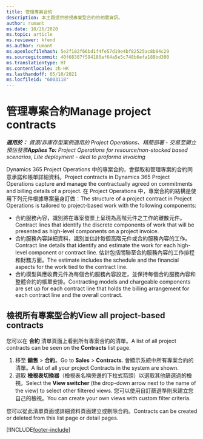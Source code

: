 ```yaml
---
title: 管理專案合約
description: 本主題提供檢視專案型合約的相關資訊。
author: rumant
ms.date: 10/26/2020
ms.topic: article
ms.reviewer: kfend
ms.author: rumant
ms.openlocfilehash: 5e2f182f66bd1f4fe57d19e4bf82525ac8b84c29
ms.sourcegitcommit: 40f68387f594180af64a5e5c748b6efa188bd300
ms.translationtype: HT
ms.contentlocale: zh-HK
ms.lasthandoff: 05/10/2021
ms.locfileid: "6003118"
---
```

# <a name="manage-project-contracts"></a><span data-ttu-id="9128c-103">管理專案合約</span><span class="sxs-lookup"><span data-stu-id="9128c-103">Manage project contracts</span></span>

<span data-ttu-id="9128c-104">_**適用於：** 資源/非庫存型案例適用的 Project Operations、精簡部署 - 交易至開立預估發票_</span><span class="sxs-lookup"><span data-stu-id="9128c-104">_**Applies To:** Project Operations for resource/non-stocked based scenarios, Lite deployment - deal to proforma invoicing_</span></span>

<span data-ttu-id="9128c-105">Dynamics 365 Project Operations 中的專案合約，會擷取和管理專案的合約同意承諾和帳單詳細資料。</span><span class="sxs-lookup"><span data-stu-id="9128c-105">Project contracts in Dynamics 365 Project Operations capture and manage the contractually agreed on commitments and billing details of a project.</span></span> <span data-ttu-id="9128c-106">在 Project Operations 中，專案合約的結構是使用下列元件根據專案量身訂做：</span><span class="sxs-lookup"><span data-stu-id="9128c-106">The structure of a project contract in Project Operations is tailored to project-based work with the following components:</span></span>

- <span data-ttu-id="9128c-107">合約服務內容，識別將在專案發票上呈現為高階元件之工作的離散元件。</span><span class="sxs-lookup"><span data-stu-id="9128c-107">Contract lines that identify the discrete components of work that will be presented as high-level components on a project invoice.</span></span>
- <span data-ttu-id="9128c-108">合約服務內容詳細資料，識別並估計每個高階元件或合約服務內容的工作。</span><span class="sxs-lookup"><span data-stu-id="9128c-108">Contract line details that identify and estimate the work for each high-level component or contract line.</span></span> <span data-ttu-id="9128c-109">估計包括關聯至合約服務內容的工作排程和財務方面。</span><span class="sxs-lookup"><span data-stu-id="9128c-109">The estimate includes the schedule and the financial aspects for the work tied to the contract line.</span></span>
- <span data-ttu-id="9128c-110">合約模型與應收費元件為每個合約服務內容設定，並保持每個合約服務內容和整體合約的帳單安排。</span><span class="sxs-lookup"><span data-stu-id="9128c-110">Contracting models and chargeable components are set up for each contract line that holds the billing arrangement for each contract line and the overall contract.</span></span>

## <a name="view-all-project-based-contracts"></a><span data-ttu-id="9128c-111">檢視所有專案型合約</span><span class="sxs-lookup"><span data-stu-id="9128c-111">View all project-based contracts</span></span>

<span data-ttu-id="9128c-112">您可以在 **合約** 清單頁面上看到所有專案合約的清單。</span><span class="sxs-lookup"><span data-stu-id="9128c-112">A list of all project contracts can be seen on the **Contracts** list page.</span></span> 

1. <span data-ttu-id="9128c-113">移至 **銷售** > **合約**。</span><span class="sxs-lookup"><span data-stu-id="9128c-113">Go to **Sales** > **Contracts**.</span></span> <span data-ttu-id="9128c-114">會顯示系統中所有專案合約的清單。</span><span class="sxs-lookup"><span data-stu-id="9128c-114">A list of all your project Contracts in the system are shown.</span></span> 
2. <span data-ttu-id="9128c-115">選取 **檢視表切換器**（檢視表名稱旁邊的下拉式箭頭）以選取其他篩選過的檢視。</span><span class="sxs-lookup"><span data-stu-id="9128c-115">Select the **View switcher** (the drop-down arrow next to the name of the view) to select other filtered views.</span></span> <span data-ttu-id="9128c-116">您可以使用自訂篩選準則來建立您自己的檢視。</span><span class="sxs-lookup"><span data-stu-id="9128c-116">You can create your own views with custom filter criteria.</span></span>

<span data-ttu-id="9128c-117">您可以從此清單頁面或詳細資料頁面建立或刪除合約。</span><span class="sxs-lookup"><span data-stu-id="9128c-117">Contracts can be created or deleted from this list page or detail pages.</span></span>


[!INCLUDE[footer-include](../../includes/footer-banner.md)]